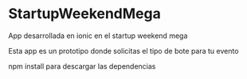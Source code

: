 # StartupWeekendMega
App desarrollada en ionic en el startup weekend mega


Esta app es un prototipo donde solicitas el tipo de bote para tu evento


npm install para descargar las dependencias
